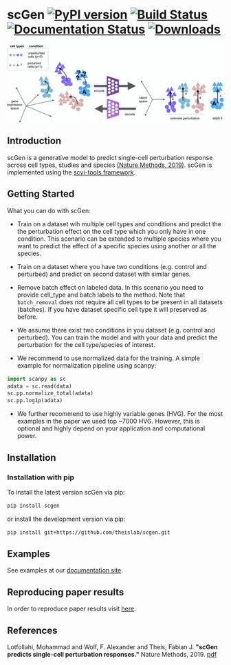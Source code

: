 # scGen [![PyPI version](https://badge.fury.io/py/scgen.svg)](https://badge.fury.io/py/scgen) [![Build Status](https://travis-ci.com/theislab/scGen.svg?branch=master)](https://travis-ci.com/theislab/scGen) [![Documentation Status](https://readthedocs.org/projects/scgen/badge/?version=latest)](https://scgen.readthedocs.io/en/latest/?badge=latest) [![Downloads](https://pepy.tech/badge/scgen)](https://pepy.tech/project/scgen)




<img align="center" src="./sketch/sketch.png?raw=true">

## Introduction
scGen is a generative model to predict single-cell perturbation response across cell types, studies and species
  [(Nature Methods, 2019)](https://www.nature.com/articles/s41592-019-0494-8). scGen is implemented using the [scvi-tools framework](https://scvi-tools.org/).

## Getting Started
What you can do with scGen:

* Train on a dataset wih multiple cell types and conditions and predict the the perturbation effect on the cell type
which you only have in one condition. This scenario can be extended to multiple species where you want to predict
the effect of a specific species using another or all the species.

* Train on a dataset where you have two conditions (e.g. control and perturbed) and predict on second dataset
with similar genes.

* Remove batch effect on labeled data. In this scenario you need to provide cell_type and batch labels to
the method. Note that `batch_removal` does not require all cell types to be present in all datasets (batches). If
you have dataset specific cell type it will preserved as before.

* We assume there exist two conditions in you dataset (e.g. control and perturbed). You can train the model and with
your data and predict the perturbation for the cell type/species of interest.

* We recommend to use normalized data for the training. A simple example for normalization pipeline using scanpy:

``` python
import scanpy as sc
adata = sc.read(data)
sc.pp.normalize_total(adata)
sc.pp.log1p(adata)
```
* We further recommend to use highly variable genes (HVG). For the most examples in the paper we used top ~7000
HVG. However, this is optional and highly depend on your application and computational power.




## Installation

### Installation with pip
To install the latest version scGen via pip:
```bash
pip install scgen
```

or install the development version via pip:
```bash
pip install git+https://github.com/theislab/scgen.git
```

## Examples

See examples at our [documentation site](https://scgen.readthedocs.io/).

## Reproducing paper results
In order to reproduce paper results visit [here](https://github.com/M0hammadL/scGen_reproducibility).

## References

Lotfollahi, Mohammad and Wolf, F. Alexander and Theis, Fabian J.
**"scGen predicts single-cell perturbation responses."**
Nature Methods, 2019. [pdf](https://rdcu.be/bMlbD)
